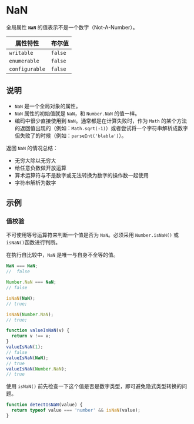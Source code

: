 # NaN

全局属性 **`NaN`** 的值表示不是一个数字（Not-A-Number）。

| 属性特性       | 布尔值  |
| -------------- | ------- |
| `writable`     | `false` |
| `enumerable`   | `false` |
| `configurable` | `false` |

## 说明

- `NaN` 是一个全局对象的属性。
- `NaN` 属性的初始值就是 `NaN`，和 `Number.NaN` 的值一样。
- 编码中很少直接使用到 `NaN`。通常都是在计算失败时，作为 `Math` 的某个方法的返回值出现的（例如：`Math.sqrt(-1)`）或者尝试将一个字符串解析成数字但失败了的时候（例如：`parseInt('blabla')`）。

返回 `NaN` 的情况总结：

- 无穷大除以无穷大
- 给任意负数做开放运算
- 算术运算符与不是数字或无法转换为数字的操作数一起使用
- 字符串解析为数字

## 示例

### 值校验

不可使用等号运算符来判断一个值是否为 `NaN`。必须采用 `Number.isNaN()` 或 `isNaN()`函数进行判断。

在执行自比较中，`NaN` 是唯一与自身不全等的值。

```js
NaN === NaN;
//	false

Number.NaN === NaN;
// false

isNaN(NaN);
// true;

isNaN(Number.NaN);
// true;
```

```js
function valueIsNaN(v) {
  return v !== v;
}
valueIsNaN(1);
// false
valueIsNaN(NaN);
// true
valueIsNaN(Number.NaN);
// true
```

使用 `isNaN()` 前先检查一下这个值是否是数字类型，即可避免隐式类型转换的问题。

```js
function detectIsNaN(value) {
  return typeof value === 'number' && isNaN(value);
}
```
